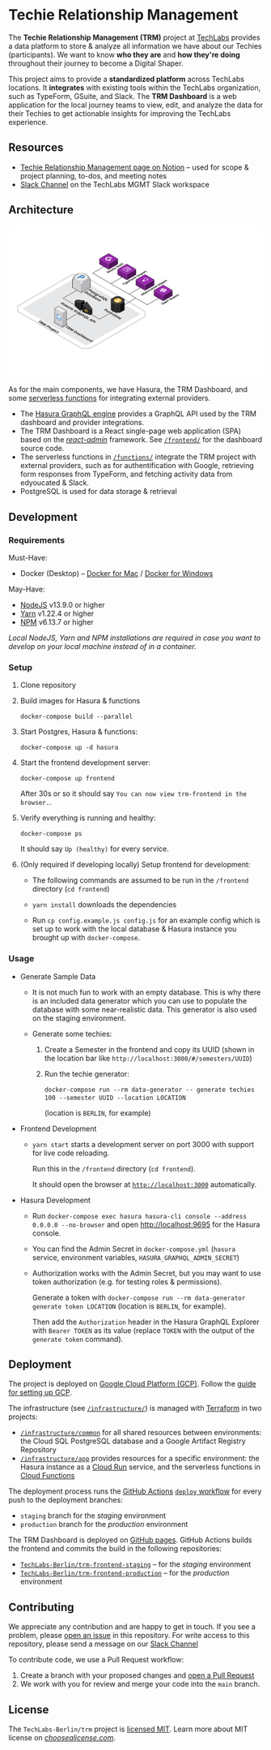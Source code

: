 # Techie Relationship Management

The **Techie Relationship Management (TRM)** project at [TechLabs](https://techlabs.org) provides a data platform to store & analyze all information we have about our Techies (participants). We want to know **who they are** and **how they're doing** throughout their journey to become a Digital Shaper.

This project aims to provide a **standardized platform** across TechLabs locations. It **integrates** with existing tools within the TechLabs organization, such as TypeForm, GSuite, and Slack. The **TRM Dashboard** is a web application for the local journey teams to view, edit, and analyze the data for their Techies to get actionable insights for improving the TechLabs experience.

## Resources

- [Techie Relationship Management page on Notion](https://www.notion.so/techlabs/Techie-Relationship-Management-0b51be902d724043b756e1a32cca24c4) – used for scope & project planning, to-dos, and meeting notes
- [Slack Channel](https://techlabs-mgmt.slack.com/archives/C017RB4P0PL) on the TechLabs MGMT Slack workspace

## Architecture

![TRM project architecture](doc/resources/architecture.svg)

As for the main components, we have Hasura, the TRM Dashboard, and some [serverless functions](https://www.twilio.com/docs/glossary/what-is-serverless-architecture) for integrating external providers.

- The [Hasura GraphQL engine](https://hasura.io/) provides a GraphQL API used by the TRM dashboard and provider integrations.
- The TRM Dashboard is a React single-page web application (SPA) based on the [_react-admin_](https://marmelab.com/react-admin/) framework. See [`/frontend/`](frontend/) for the dashboard source code.
- The serverless functions in [`/functions/`](/functions/) integrate the TRM project with external providers, such as for authentification with Google, retrieving form responses from TypeForm, and fetching activity data from edyoucated & Slack.
- PostgreSQL is used for data storage & retrieval

## Development

### Requirements

Must-Have:

- Docker (Desktop) – [Docker for Mac](https://docs.docker.com/docker-for-mac/install/) / [Docker for Windows](https://docs.docker.com/docker-for-windows/install/)

May-Have:

- [NodeJS](https://nodejs.org/en/) v13.9.0 or higher
- [Yarn](https://yarnpkg.com/) v1.22.4 or higher
- [NPM](https://npmjs.com/) v6.13.7 or higher

_Local NodeJS, Yarn and NPM installations are required in case you want to develop on your local machine instead of in a container._

### Setup

1. Clone repository

1. Build images for Hasura & functions

   ```
   docker-compose build --parallel
   ```

1. Start Postgres, Hasura & functions:

   ```
   docker-compose up -d hasura
   ```

1. Start the frontend development server:

   ```
   docker-compose up frontend
   ```

   After 30s or so it should say `You can now view trm-frontend in the browser.`.

1. Verify everything is running and healthy:

   ```
   docker-compose ps
   ```

   It should say `Up (healthy)` for every service.

1. (Only required if developing locally) Setup frontend for development:

   * The following commands are assumed to be run in the `/frontend` directory (`cd frontend`)

   * `yarn install` downloads the dependencies

   * Run `cp config.example.js config.js` for an example config which is set up to work with the local database &
     Hasura instance you brought up with `docker-compose`.

### Usage

* Generate Sample Data

   * It is not much fun to work with an empty database. This is why there is an included data generator which you can
     use to populate the database with some near-realistic data. This generator is also used on the staging environment.

   * Generate some techies:

     1. Create a Semester in the frontend and copy its UUID (shown in the location bar like `http://localhost:3000/#/semesters/UUID`)

     1. Run the techie generator:

        ```
        docker-compose run --rm data-generator -- generate techies 100 --semester UUID --location LOCATION
        ```

        (location is `BERLIN`, for example)

* Frontend Development

   * `yarn start` starts a development server on port 3000 with support for live code reloading.

     Run this in the `/frontend` directory (`cd frontend`).

     It should open the browser at [`http://localhost:3000`](http://localhost:3000) automatically.

* Hasura Development

  * Run `docker-compose exec hasura hasura-cli console --address 0.0.0.0 --no-browser` and open [http://localhost:9695](http://localhost:9695) for the Hasura console.

  * You can find the Admin Secret in `docker-compose.yml` (`hasura` service, environment variables, `HASURA_GRAPHQL_ADMIN_SECRET`)

  * Authorization works with the Admin Secret, but you may want to use token authorization (e.g. for testing roles & permissions).

    Generate a token with `docker-compose run --rm data-generator generate token LOCATION` (location is `BERLIN`, for example).

    Then add the `Authorization` header in the Hasura GraphQL Explorer with `Bearer TOKEN` as its value (replace `TOKEN` with the output of the `generate token` command).

## Deployment

The project is deployed on [Google Cloud Platform (GCP)](https://cloud.google.com/). Follow the [guide for setting up GCP](/docs/google-cloud-setup.md).

The infrastructure (see [`/infrastructure/`](/infrastructure/)) is managed with [Terraform](https://www.terraform.io/) in two projects:

- [`/infrastructure/common`](/infrastructure/common) for all shared resources between environments: the Cloud SQL PostgreSQL database and a Google Artifact Registry Repository
- [`/infrastructure/app`](/infrastructure/app) provides resources for a specific environment: the Hasura instance as a [Cloud Run](https://cloud.google.com/run) service, and the serverless functions in [Cloud Functions](https://cloud.google.com/functions)

The deployment process runs the [GitHub Actions](https://github.com/features/actions) [`deploy` workflow](/.github/workflows/deploy.yml)  for every push to the deployment branches:

- `staging` branch for the _staging_ environment
- `production` branch for the _production_ environment

The TRM Dashboard is deployed on [GitHub pages](https://pages.github.com/). GitHub Actions builds the frontend and commits the build in the following repositories:

- [`TechLabs-Berlin/trm-frontend-staging`](https://github.com/TechLabs-Berlin/trm-frontend-staging) – for the _staging_ environment
- [`TechLabs-Berlin/trm-frontend-production`](https://github.com/TechLabs-Berlin/trm-frontend-production) – for the _production_ environment

## Contributing

We appreciate any contribution and are happy to get in touch. If you see a problem, please [open an issue](https://github.com/TechLabs-Berlin/trm/issues/new) in this repository. For write access to this repository, please send a message on our [Slack Channel](https://techlabs-mgmt.slack.com/archives/C017RB4P0PL)

To contribute code, we use a Pull Request workflow:

1. Create a branch with your proposed changes and [open a Pull Request](https://github.com/TechLabs-Berlin/trm/compare)
2. We work with you for review and merge your code into the `main` branch.

## License

The `TechLabs-Berlin/trm` project is [licensed MIT](LICENSE.txt). Learn more about MIT license on [_choosealicense.com_](https://choosealicense.com/licenses/mit/).

